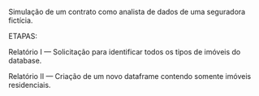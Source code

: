 Simulação de um contrato como analista de dados de uma seguradora fictícia.

ETAPAS:

Relatório I — Solicitação para identificar todos os tipos de imóveis do database.

Relatório II — Criação de um novo dataframe contendo somente imóveis residenciais.
